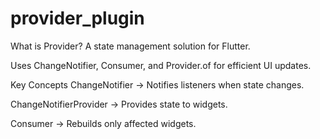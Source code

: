 # provider_plugin

What is Provider?
A state management solution for Flutter.

Uses ChangeNotifier, Consumer, and Provider.of for efficient UI updates.

Key Concepts
ChangeNotifier → Notifies listeners when state changes.

ChangeNotifierProvider → Provides state to widgets.

Consumer<T> → Rebuilds only affected widgets.